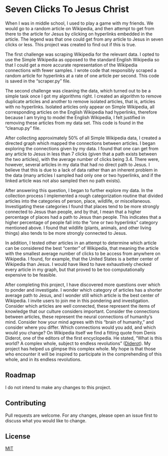 # Seven Clicks To Jesus Christ
When I was in middle school, I used to play a game with my friends. We would go to a random article on Wikipedia, and then attempt to get from there to the article for Jesus by clicking on hyperlinks embedded in the article. The legend was that one could get from any article to Jesus in seven clicks or less. This project was created to find out if this is true.

The first challenge was scraping Wikipedia for the relevant data. I opted to use the Simple Wikipedia as opposed to the standard English Wikipedia so that I could get a more accurate representation of the Wikipedia connections with fewer samples. I wrote code that responsibly scraped a random article for hyperlinks at a rate of one article per second. This code is saved in the “scraper.py” file.

The second challenge was cleaning the data, which turned out to be a simple task once I got my algorithms right. I created an algorithm to remove duplicate articles and another to remove isolated articles, that is, articles with no hyperlinks. Isolated articles only appear on Simple Wikipedia, all corresponding articles on the English Wikipedia had hyperlinks, therefore because I am trying to model the English Wikipedia, I felt justified in removing these articles from my data set. This code is found in the “cleanup.py” file.

After collecting approximately 50% of all Simple Wikipedia data, I created a directed graph which mapped the connections between articles. I began exploring the connections given by my data. I found that one can get from any article to Jesus in less than 7 clicks (given that a path exists between the two articles), with the average number of clicks being 3.4. There were, however, several articles in my data that had no direct path to Jesus. I believe that this is due to a lack of data rather than an inherent problem in the data (many articles I sampled had only one or two hyperlinks, and if the linked article was not also sampled then no path exists). 

After answering this question, I began to further explore my data. In the collection process I implemented a rough categorization routine that divided articles into the categories of person, place, wildlife, or miscellaneous. Investigating these categories I found that places tend to be more strongly connected to Jesus than people, and by that, I mean that a higher percentage of places had a path to Jesus than people. This indicates that a higher percentage of people fall into the “one or two hyperlinks” category mentioned above. I found that wildlife (plants, animals, and other living things) also tends to be more strongly connected to Jesus.

In addition, I tested other articles in an attempt to determine which article can be considered the best “center” of Wikipedia, that meaning the article with the smallest average number of clicks to be access from anywhere on Wikipedia. I found, for example, that the United States is a better center of Wikipedia than Jesus. I would have liked to have exhaustively checked every article in my graph, but that proved to be too computationally expensive to be feasible.

After completing this project, I have discovered more questions over which to ponder and investigate. I wonder which category of articles has a shorter average path to Jesus, and I wonder still which article is the best center of Wikipedia. I invite users to join me in this pondering and investigation. Consider which articles are well connected, these represent the items of knowledge that our culture considers important. Consider the connections between articles, these represent the neural connections of humanity’s mind. Consider how your mind agrees with this “brain of humanity,” and consider where you differ. Which connections would you add, and which would you change? On Wikipedia itself we find a fitting quote from Denis Diderot, one of the editors of the first encyclopedia. He stated, “What is this world? A complex whole, subject to endless revolutions” ([Diderot](https://en.wikiquote.org/wiki/Denis_Diderot)). My project has helped us glimpse this complex whole. My hope is that those who encounter it will be inspired to participate in the comprehending of this whole, and in its endless revolutions.

## Roadmap
I do not intend to make any changes to this project.

## Contributing
Pull requests are welcome. For any changes, please open an issue first to discuss what you would like to change.

## License
[MIT](https://choosealicense.com/licenses/mit/)
